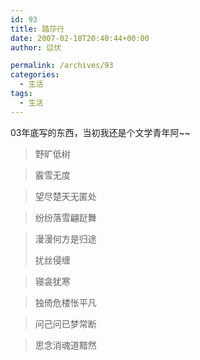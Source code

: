 ```yaml
---
id: 93
title: 踏莎行
date: 2007-02-18T20:40:44+00:00
author: 愆伏

permalink: /archives/93
categories:
  - 生活
tags:
  - 生活
---
```

03年底写的东西，当初我还是个文学青年阿~~

> 野旷低树
  
> 霰雪无度
  
> 望尽楚天无匿处
  
> 纷纷落雪翩跹舞
  
> 漫漫何方是归途
> 
> 扰丝侵缠
  
> 寝衾犹寒
  
> 独倚危楼怅平凡
  
> 问己问已梦常断
  
> 思念消魂道黯然